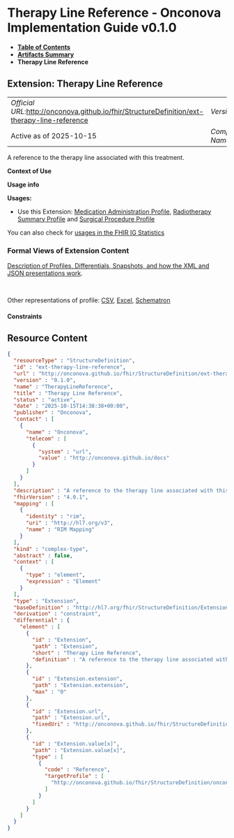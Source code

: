# Therapy Line Reference - Onconova Implementation Guide v0.1.0

* [**Table of Contents**](toc.md)
* [**Artifacts Summary**](artifacts.md)
* **Therapy Line Reference**

## Extension: Therapy Line Reference 

| | |
| :--- | :--- |
| *Official URL*:http://onconova.github.io/fhir/StructureDefinition/ext-therapy-line-reference | *Version*:0.1.0 |
| Active as of 2025-10-15 | *Computable Name*:TherapyLineReference |

A reference to the therapy line associated with this treatment.

**Context of Use**

**Usage info**

**Usages:**

* Use this Extension: [Medication Administration Profile](StructureDefinition-onconova-medication-administration.md), [Radiotherapy Summary Profile](StructureDefinition-onconova-radiotherapy-summary.md) and [Surgical Procedure Profile](StructureDefinition-onconova-surgical-procedure.md)

You can also check for [usages in the FHIR IG Statistics](https://packages2.fhir.org/xig/onconova.fhir|current/StructureDefinition/ext-therapy-line-reference)

### Formal Views of Extension Content

 [Description of Profiles, Differentials, Snapshots, and how the XML and JSON presentations work](http://build.fhir.org/ig/FHIR/ig-guidance/readingIgs.html#structure-definitions). 

 

Other representations of profile: [CSV](StructureDefinition-ext-therapy-line-reference.csv), [Excel](StructureDefinition-ext-therapy-line-reference.xlsx), [Schematron](StructureDefinition-ext-therapy-line-reference.sch) 

#### Constraints



## Resource Content

```json
{
  "resourceType" : "StructureDefinition",
  "id" : "ext-therapy-line-reference",
  "url" : "http://onconova.github.io/fhir/StructureDefinition/ext-therapy-line-reference",
  "version" : "0.1.0",
  "name" : "TherapyLineReference",
  "title" : "Therapy Line Reference",
  "status" : "active",
  "date" : "2025-10-15T14:38:38+00:00",
  "publisher" : "Onconova",
  "contact" : [
    {
      "name" : "Onconova",
      "telecom" : [
        {
          "system" : "url",
          "value" : "http://onconova.github.io/docs"
        }
      ]
    }
  ],
  "description" : "A reference to the therapy line associated with this treatment.",
  "fhirVersion" : "4.0.1",
  "mapping" : [
    {
      "identity" : "rim",
      "uri" : "http://hl7.org/v3",
      "name" : "RIM Mapping"
    }
  ],
  "kind" : "complex-type",
  "abstract" : false,
  "context" : [
    {
      "type" : "element",
      "expression" : "Element"
    }
  ],
  "type" : "Extension",
  "baseDefinition" : "http://hl7.org/fhir/StructureDefinition/Extension|4.0.1",
  "derivation" : "constraint",
  "differential" : {
    "element" : [
      {
        "id" : "Extension",
        "path" : "Extension",
        "short" : "Therapy Line Reference",
        "definition" : "A reference to the therapy line associated with this treatment."
      },
      {
        "id" : "Extension.extension",
        "path" : "Extension.extension",
        "max" : "0"
      },
      {
        "id" : "Extension.url",
        "path" : "Extension.url",
        "fixedUri" : "http://onconova.github.io/fhir/StructureDefinition/ext-therapy-line-reference"
      },
      {
        "id" : "Extension.value[x]",
        "path" : "Extension.value[x]",
        "type" : [
          {
            "code" : "Reference",
            "targetProfile" : [
              "http://onconova.github.io/fhir/StructureDefinition/onconova-therapy-line|0.1.0"
            ]
          }
        ]
      }
    ]
  }
}

```
